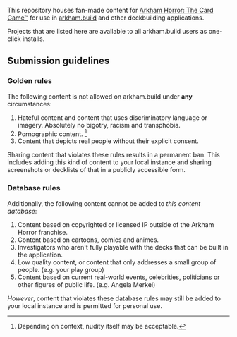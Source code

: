 This repository houses fan-made content for [Arkham Horror: The Card Game™](https://www.fantasyflightgames.com/en/products/arkham-horror-the-card-game/) for use in [arkham.build](https://arkham.build/) and other deckbuilding applications.

Projects that are listed here are available to all arkham.build users as one-click installs.

## Submission guidelines

### Golden rules

The following content is not allowed on arkham.build under **any** circumstances:

1. Hateful content and content that uses discriminatory language or imagery. Absolutely no bigotry, racism and transphobia.
2. Pornographic content. [^1]
3. Content that depicts real people without their explicit consent.

Sharing content that violates these rules results in a permanent ban. This includes adding this kind of content to your local instance and sharing screenshots or decklists of that in a publicly accessible form.

### Database rules

Additionally, the following content cannot be added to _this content database_:

1. Content based on copyrighted or licensed IP outside of the Arkham Horror franchise.
2. Content based on cartoons, comics and animes.
3. Investigators who aren't fully playable with the decks that can be built in the application.
4. Low quality content, or content that only addresses a small group of people. (e.g. your play group)
5. Content based on current real-world events, celebrities, politicians or other figures of public life. (e.g. Angela Merkel)

_However_, content that violates these database rules may still be added to your local instance and is permitted for personal use.

[^1]: Depending on context, nudity itself may be acceptable.
